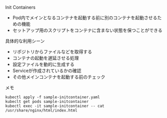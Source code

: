 Init Containers
- Pod内でメインとなるコンテナを起動する前に別のコンテナを起動させるための機能
- セットアップ用のスクリプトをコンテナに含まない状態を保つことができる

具体的な利用シーン
- リポジトリからファイルなどを取得する
- コンテナの起動を遅延させる処理
- 設定ファイルを動的に生成する
- Serviceが作成されているかの確認
- その他メインコンテナを起動する前のチェック

メモ

```
kubectl apply -f sample-initcontainer.yaml
kubeclt get pods sample-initcontainer
kubectl exec -it sample-initcontainer -- cat /usr/share/nginx/html/index.html
```
